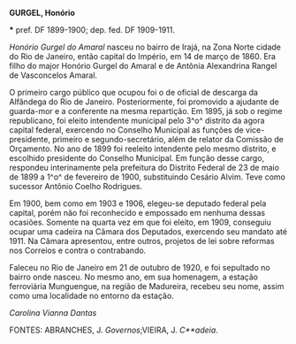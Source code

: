 **GURGEL, Honório**

**\*** pref. DF 1899-1900; dep. fed. DF 1909-1911.

*Honório Gurgel do Amaral* nasceu no bairro de Irajá, na Zona Norte
cidade do Rio de Janeiro, então capital do Império, em 14 de março de
1860. Era filho do major Honório Gurgel do Amaral e de Antônia
Alexandrina Rangel de Vasconcelos Amaral.

O primeiro cargo público que ocupou foi o de oficial de descarga da
Alfândega do Rio de Janeiro. Posteriormente, foi promovido a ajudante de
guarda-mor e a conferente na mesma repartição. Em 1895, já sob o regime
republicano, foi eleito intendente municipal pelo 3^o^ distrito da agora
capital federal, exercendo no Conselho Municipal as funções de
vice-presidente, primeiro e segundo-secretário, além de relator da
Comissão de Orçamento. No ano de 1899 foi reeleito intendente pelo mesmo
distrito, e escolhido presidente do Conselho Municipal. Em função desse
cargo, respondeu interinamente pela prefeitura do Distrito Federal de 23
de maio de 1899 a 1^o^ de fevereiro de 1900, substituindo Cesário Alvim.
Teve como sucessor Antônio Coelho Rodrigues.

Em 1900, bem como em 1903 e 1906, elegeu-se deputado federal pela
capital, porém não foi reconhecido e empossado em nenhuma dessas
ocasiões. Somente na quarta vez em que foi eleito, em 1909, conseguiu
ocupar uma cadeira na Câmara dos Deputados, exercendo seu mandato até
1911. Na Câmara apresentou, entre outros, projetos de lei sobre reformas
nos Correios e contra o contrabando.

Faleceu no Rio de Janeiro em 21 de outubro de 1920, e foi sepultado no
bairro onde nasceu. No mesmo ano, em sua homenagem, a estação
ferroviária Munguengue, na região de Madureira, recebeu seu nome, assim
como uma localidade no entorno da estação.

*Carolina Vianna Dantas*

FONTES: ABRANCHES, J. *Governos*;VIEIRA, J. *C**adeia*.
